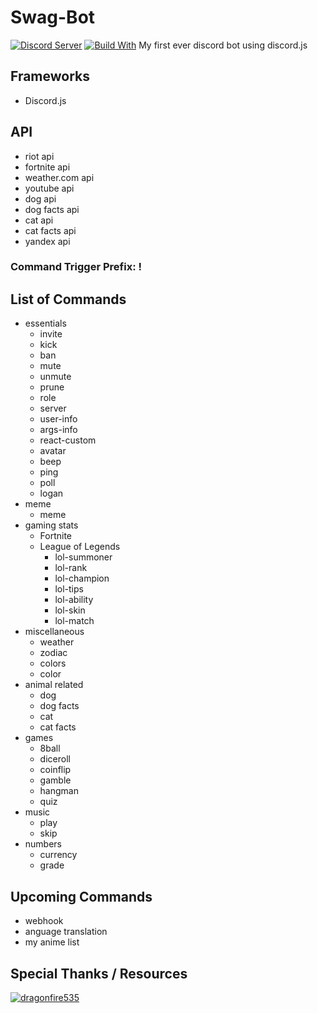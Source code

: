 # Swag-Bot
[![Discord Server](https://discordapp.com/api/guilds/468302650337787914/embed.png)](https://discord.gg/ZG3UCB5)
[![Build With](https://discord.js.org/static/favicon.ico)](https://discord.js.org)
My first ever discord bot using discord.js

## Frameworks
- Discord.js

## API
- riot api
- fortnite api
- weather.com api
- youtube api
- dog api
- dog facts api
- cat api
- cat facts api
- yandex api


### Command Trigger Prefix: !

## List of Commands
- essentials
    - invite
    - kick
    - ban
    - mute
    - unmute
    - prune
    - role
    - server
    - user-info
    - args-info
    - react-custom
    - avatar
    - beep
    - ping
    - poll
    - logan
- meme
    - meme
- gaming stats
    - Fortnite
    - League of Legends
        - lol-summoner
        - lol-rank
        - lol-champion
        - lol-tips
        - lol-ability
        - lol-skin
        - lol-match
- miscellaneous 
    - weather
    - zodiac
    - colors
    - color
- animal related
    - dog
    - dog facts
    - cat
    - cat facts
- games
    - 8ball
    - diceroll
    - coinflip
    - gamble
    - hangman
    - quiz
- music
    - play
    - skip
- numbers
    - currency
    - grade

## Upcoming Commands
- webhook
- anguage translation
- my anime list

## Special Thanks / Resources
[![dragonfire535](https://travis-ci.org/dragonfire535/xiao.svg?branch=master)](https://github.com/dragonfire535)


    
